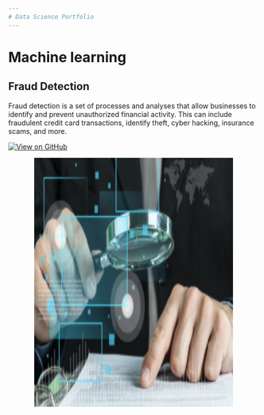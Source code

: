 ```yaml
---
# Data Science Portfolio
---
```

# Machine learning

## Fraud Detection

Fraud detection is a set of processes and analyses that allow businesses to identify and prevent unauthorized financial activity. This can include fraudulent credit card transactions, identify theft, cyber hacking, insurance scams, and more.

[![View on GitHub](https://img.shields.io/badge/GitHub-View_on_GitHub-blue?logo=GitHub)](https://https://github.com/Byadab/fraud_detection)

<center><img src="assets/img/Fraud Ditection.jpeg" width="400" 
     height="500" /></center>
